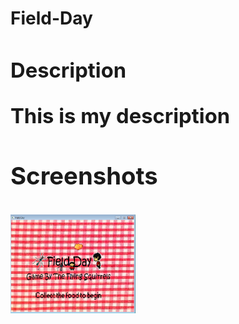 <h1>Field-Day<h/1>

<h3>Description<h/3>

<p>
  This is my description
<p>

<h3>Screenshots</h3>
<img src="https://github.com/jackief2002/FieldDay-/blob/master/StartScreen.png" width="200px"> 
